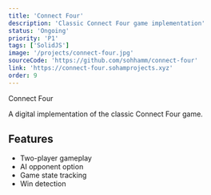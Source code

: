 ```yaml
---
title: 'Connect Four'
description: 'Classic Connect Four game implementation'
status: 'Ongoing'
priority: 'P1'
tags: ['SolidJS']
image: '/projects/connect-four.jpg'
sourceCode: 'https://github.com/sohhamm/connect-four'
link: 'https://connect-four.sohamprojects.xyz'
order: 9
---
```


Connect Four

A digital implementation of the classic Connect Four game.

## Features

- Two-player gameplay
- AI opponent option
- Game state tracking
- Win detection
